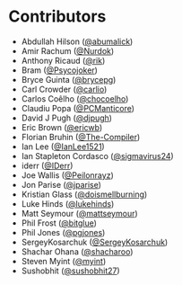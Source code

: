 Contributors
===

* Abdullah Hilson ([@abumalick](https://github.com/abumalick))
* Amir Rachum ([@Nurdok](https://github.com/Nurdok))
* Anthony Ricaud ([@rik](https://github.com/rik))
* Bram ([@Psycojoker](https://github.com/Psycojoker))
* Bryce Guinta ([@brycepg](https://github.com/brycepg))
* Carl Crowder ([@carlio](https://github.com/carlio))
* Carlos Coêlho ([@chocoelho](https://github.com/chocoelho))
* Claudiu Popa ([@PCManticore](https://github.com/PCManticore))
* David J Pugh ([@djpugh](https://github.com/djpugh))
* Eric Brown ([@ericwb](https://github.com/ericwb))
* Florian Bruhin ([@The-Compiler](https://github.com/The-Compiler))
* Ian Lee ([@IanLee1521](https://github.com/IanLee1521))
* Ian Stapleton Cordasco ([@sigmavirus24](https://github.com/sigmavirus24))
* iderr ([@IDerr](https://github.com/IDerr))
* Joe Wallis ([@Peilonrayz](https://github.com/Peilonrayz))
* Jon Parise ([@jparise](https://github.com/jparise))
* Kristian Glass ([@doismellburning](https://github.com/doismellburning))
* Luke Hinds ([@lukehinds](https://github.com/lukehinds))
* Matt Seymour ([@mattseymour](https://github.com/mattseymour))
* Phil Frost ([@bitglue](https://github.com/bitglue))
* Phil Jones ([@pgjones](https://github.com/pgjones))
* SergeyKosarchuk ([@SergeyKosarchuk](https://github.com/SergeyKosarchuk))
* Shachar Ohana ([@shacharoo](https://github.com/shacharoo))
* Steven Myint ([@myint](https://github.com/myint))
* Sushobhit ([@sushobhit27](https://github.com/sushobhit27))

